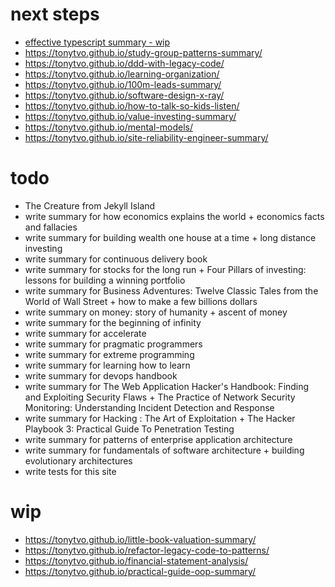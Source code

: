 # next steps
- [effective typescript summary - wip](https://tonytvo.github.io/effective-typescript/)
- https://tonytvo.github.io/study-group-patterns-summary/
- https://tonytvo.github.io/ddd-with-legacy-code/
- https://tonytvo.github.io/learning-organization/
- https://tonytvo.github.io/100m-leads-summary/
- https://tonytvo.github.io/software-design-x-ray/
- https://tonytvo.github.io/how-to-talk-so-kids-listen/
- https://tonytvo.github.io/value-investing-summary/
- https://tonytvo.github.io/mental-models/
- https://tonytvo.github.io/site-reliability-engineer-summary/


# todo
- The Creature from Jekyll Island
- write summary for how economics explains the world + economics facts and fallacies
- write summary for building wealth one house at a time + long distance investing
- write summary for continuous delivery book
- write summary for stocks for the long run + Four Pillars of investing: lessons for building a winning portfolio
- write summary for Business Adventures: Twelve Classic Tales from the World of Wall Street + how to make a few billions dollars
- write summary on money: story of humanity + ascent of money
- write summary for the beginning of infinity
- write summary for accelerate
- write summary for pragmatic programmers
- write summary for extreme programming
- write summary for learning how to learn
- write summary for devops handbook
- write summary for The Web Application Hacker's Handbook: Finding and Exploiting Security Flaws + The Practice of Network Security Monitoring: Understanding Incident Detection and Response
- write summary for Hacking : The Art of Exploitation + The Hacker Playbook 3: Practical Guide To Penetration Testing
- write summary for patterns of enterprise application architecture
- write summary for fundamentals of software architecture + building evolutionary architectures
- write tests for this site

# wip
- https://tonytvo.github.io/little-book-valuation-summary/
- https://tonytvo.github.io/refactor-legacy-code-to-patterns/
- https://tonytvo.github.io/financial-statement-analysis/
- https://tonytvo.github.io/practical-guide-oop-summary/
